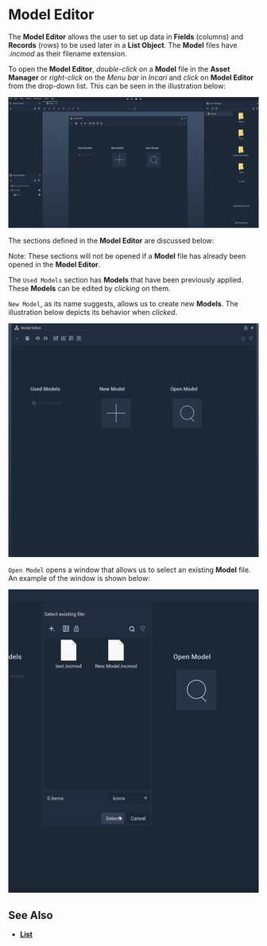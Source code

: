 # Model Editor

The **Model Editor** allows the user to set up data in **Fields** (columns) and **Records** (rows) to be used later in a **List Object**. The **Model** files have _.incmod_ as their filename extension.

To open the **Model Editor**, _double-click_ on a **Model** file in the **Asset Manager** or _right-click_ on the _Menu bar_ in *Incari* and _click_ on **Model Editor** from the drop-down list. This can be seen in the illustration below:

![](../.gitbook/assets/modeleditorexample.png)

The sections defined in the **Model Editor** are discussed below:

Note: These sections will not be opened if a **Model** file has already been opened in the **Model Editor**.

The `Used Models` section has **Models** that have been previously applied. These **Models** can be edited by _clicking_ on them.

`New Model`, as its name suggests, allows us to create new **Models**. The illustration below depicts its behavior when _clicked_.

![](../.gitbook/assets/newmodelexample.gif)

`Open Model` opens a window that allows us to select an existing **Model** file. An example of the window is shown below:

![](../.gitbook/assets/openmodelexample.png)


## See Also

* [**List**](../toolbox/events/list/README.md)